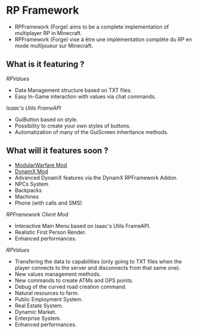 # RP Framework
- RPFramework (Forge) aims to be a complete implementation of multiplayer RP in Minecraft.
- RPFramework (Forge) vise à être une implémentation complète du RP en mode multijoueur sur Minecraft.

## What is it featuring ?
_RPValues_
- Data Management structure based on TXT files.
- Easy In-Game interaction with values via chat commands.

_Isaac's Utils FrameAPI_
- GuiButton based on style.
- Possibility to create your own styles of buttons.
- Automatization of many of the GuiScreen inheritance methods.

## What will it features soon ?

- [ModularWarfare Mod](https://github.com/ModularMods/ModularWarfare)
- [DynamX Mod](https://github.com/DynamXInc/DynamX)
- Advanced DynamX features via the DynamX RPFramework Addon.
- NPCs System
- Backpacks
- Machines
- Phone (with calls and SMS)

_RPFramework Client Mod_
- Interactive Main Menu based on Isaac's Utils FrameAPI.
- Realistic First Person Render.
- Enhanced performances.

_RPValues_
- Transfering the data to capabilities (only going to TXT files when the player connects to the server and disconnects from that same one).
- New values management methods.
- New commands to create ATMs and GPS points.
- Debug of the curved road creation command.
- Natural resources to farm.
- Public Employment System.
- Real Estate System.
- Dynamic Market.
- Enterprise System.
- Enhanced performances.
